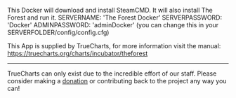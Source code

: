 This Docker will download and install SteamCMD. It will also install The Forest and run it. SERVERNAME: 'The Forest Docker' SERVERPASSWORD: 'Docker' ADMINPASSWORD: 'adminDocker' (you can change this in your SERVERFOLDER/config/config.cfg)


This App is supplied by TrueCharts, for more information visit the manual: https://truecharts.org/charts/incubator/theforest

---

TrueCharts can only exist due to the incredible effort of our staff.
Please consider making a [donation](https://truecharts.org/docs/about/sponsor) or contributing back to the project any way you can!
